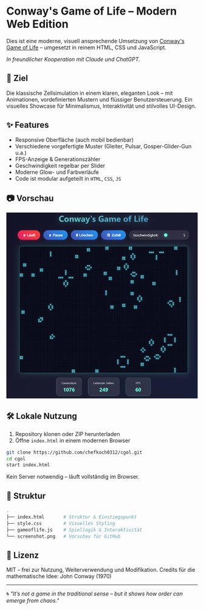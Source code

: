 # Conway's Game of Life – Modern Web Edition

Dies ist eine moderne, visuell ansprechende Umsetzung von [Conway's Game of Life](https://en.wikipedia.org/wiki/Conway%27s_Game_of_Life) – umgesetzt in reinem HTML, CSS und JavaScript.

_In freundlicher Kooperation mit Claude und ChatGPT._

## 🎯 Ziel

Die klassische Zellsimulation in einem klaren, eleganten Look – mit Animationen, vordefinierten Mustern und flüssiger Benutzersteuerung.
Ein visuelles Showcase für Minimalismus, Interaktivität und stilvolles UI-Design.

## ✨ Features

- Responsive Oberfläche (auch mobil bedienbar)
- Verschiedene vorgefertigte Muster (Gleiter, Pulsar, Gosper-Glider-Gun u.a.)
- FPS-Anzeige & Generationszähler
- Geschwindigkeit regelbar per Slider
- Moderne Glow- und Farbverläufe
- Code ist modular aufgeteilt in `HTML`, `CSS`, `JS`

## 📷 Vorschau

![Screenshot der Anwendung](screenshot.png)

## 🛠️ Lokale Nutzung

1. Repository klonen oder ZIP herunterladen
2. Öffne `index.html` in einem modernen Browser

```bash
git clone https://github.com/chefkoch0312/cgol.git
cd cgol
start index.html
```

Kein Server notwendig – läuft vollständig im Browser.

## 📁 Struktur

```bash
.
├── index.html       # Struktur & Einstiegspunkt
├── style.css        # Visuelles Styling
├── gameoflife.js    # Spiellogik & Interaktivität
└── screenshot.png   # Vorschau für GitHub
```

## 📄 Lizenz

MIT – frei zur Nutzung, Weiterverwendung und Modifikation.
Credits für die mathematische Idee: John Conway (1970)

---

🌀 _"It’s not a game in the traditional sense – but it shows how order can emerge from chaos."_
